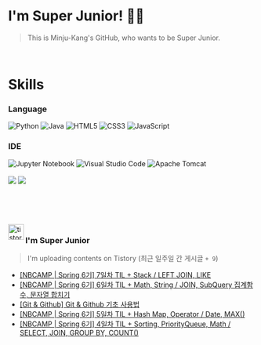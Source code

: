 
# I'm Super Junior! 🐱‍🏍
  > This is Minju-Kang's GitHub, who wants to be Super Junior.

<br>

<h1>Skills</h1>
<h3>Language</h3>
<div sytle="display:inline;">
<img alt="Python" src="https://img.shields.io/badge/Python-3776AB?style=flat-square&logo=Python&logoColor=white"/>
<img alt="Java" src="https://img.shields.io/badge/JAVA-007396?style=flat-square&logo=Java&logoColor=white"/>
<img alt="HTML5" src="https://img.shields.io/badge/HTML5-E34F26?style=flat-square&logo=HTML5&logoColor=white"/>
<img alt="CSS3" src="https://img.shields.io/badge/CSS3-1572B6?style=flat-square&logo=CSS3&logoColor=white"/>
<img alt="JavaScript" src="https://img.shields.io/badge/JavaScript-F7DF1E?style=flat-square&logo=JavaScript&logoColor=black"/>
</div>
<h3>IDE</h3>
<div sytle="display:inline;">
<img alt="Jupyter Notebook" src="https://img.shields.io/badge/Jupyter-F37626?style=flat-square&logo=Jupyter&logoColor=white"/>
<img alt="Visual Studio Code" src="https://img.shields.io/badge/Visual Studio Code-007ACC?style=flat-square&logo=Visual Studio Code&logoColor=white"/>
<img alt="Apache Tomcat" src="https://img.shields.io/badge/Apache Tomcat-F8DC75?style=flat-square&logo=Apache Tomcat&logoColor=black"/>
</div>
<br>

<img src="https://github-readme-stats.vercel.app/api/top-langs/?username=minjukang727" >
<img src="https://github-readme-stats.vercel.app/api?username=MinjuKang727&show_icons=true&theme=radical">

<br><br>


<br>

<img src="https://github.com/MinjuKang727/MinjuKang727/assets/108849480/0ac49170-7c8c-4c99-b0e5-86c414fc591c" alt="tistory-icon_IamSuperJunior" width="32px" align="left">

###  I'm Super Junior
  > I'm uploading contents on Tistory  (최근 일주일 간 게시글 `+ 9`)  

- <a href="https://ajtwltsk.tistory.com/263"> [NBCAMP | Spring 6기] 7일차 TIL + Stack / LEFT JOIN, LIKE </a><br>  
- <a href="https://ajtwltsk.tistory.com/262"> [NBCAMP | Spring 6기] 6일차 TIL + Math, String / JOIN, SubQuery 집계함수, 문자열 합치기 </a><br>  
- <a href="https://ajtwltsk.tistory.com/261"> [Git &amp; Github] Git &amp; Github 기초 사용법 </a><br>  
- <a href="https://ajtwltsk.tistory.com/260"> [NBCAMP | Spring 6기] 5일차 TIL + Hash Map, Operator / Date, MAX() </a><br>  
- <a href="https://ajtwltsk.tistory.com/259"> [NBCAMP | Spring 6기] 4일차 TIL + Sorting, PriorityQueue, Math / SELECT, JOIN, GROUP BY, COUNT() </a><br>  

